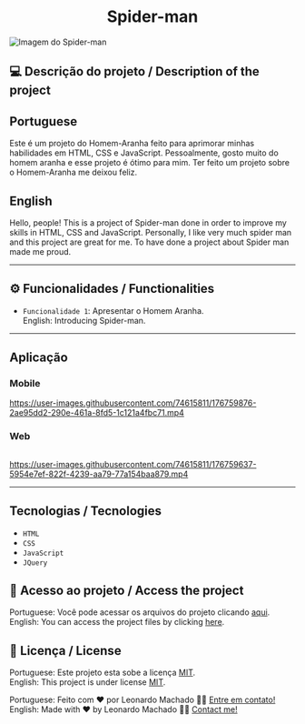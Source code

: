 # <h1 align="center">Spider-man</h1>

<img src="https://user-images.githubusercontent.com/74615811/176758761-1c426545-015e-450f-868e-b0103cf0ddc6.png" alt="Imagem do Spider-man">

## 💻 Descrição do projeto / Description of the project

<h2>Portuguese</h2> Este é um projeto do Homem-Aranha feito para aprimorar minhas habilidades em HTML, CSS e JavaScript. Pessoalmente, gosto muito do homem aranha e esse projeto é ótimo para mim. Ter feito um projeto sobre o Homem-Aranha me deixou feliz. <br>

<h2>English</h2> Hello, people! This is a project of Spider-man done in order to improve my skills in HTML, CSS and JavaScript. Personally, I like very much spider man and this project are great for me. To have done a project about Spider man made me proud.

---

## ⚙️ Funcionalidades / Functionalities
- `Funcionalidade 1`: Apresentar o Homem Aranha. <br>
English: Introducing Spider-man.

---

## Aplicação

### Mobile

<p align="center">

https://user-images.githubusercontent.com/74615811/176759876-2ae95dd2-290e-461a-8fd5-1c121a4fbc71.mp4

</p>

### Web

<p align="center" style="display: flex; align-items: flex-start; justify-content: center;">

https://user-images.githubusercontent.com/74615811/176759637-5954e7ef-822f-4239-aa79-77a154baa879.mp4
  
</p>

---

## Tecnologias / Tecnologies
- ``HTML``
- ``CSS``
- ``JavaScript``
- ``JQuery``

## 📁 Acesso ao projeto / Access the project

Portuguese: Você pode acessar os arquivos do projeto clicando [aqui](https://github.com/LeonardoMancilha/Spider-man/find/main). <br>
English: You can access the project files by clicking [here](https://github.com/LeonardoMancilha/Spider-man/find/main).

## 📝 Licença / License

Portuguese: Este projeto esta sobe a licença [MIT](./LICENSE). <br>
English: This project is under license [MIT](./LICENSE).

Portuguese: Feito com ❤️ por Leonardo Machado 👋🏽 [Entre em contato!](https://www.linkedin.com/in/leonardommachado/) <br>
English: Made with ❤️ by Leonardo Machado 👋🏽 [Contact me!](https://www.linkedin.com/in/leonardommachado/)
